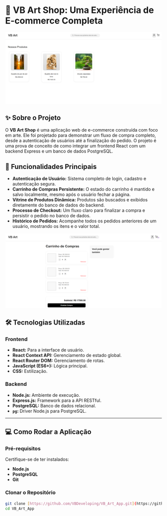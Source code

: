 # 🎨 VB Art Shop: Uma Experiência de E-commerce Completa

![VB Art Shop Home](/frontend/public/Captura%20Tela%20Home.png)

## ✨ Sobre o Projeto

O **VB Art Shop** é uma aplicação web de e-commerce construída com foco em arte. Ele foi projetado para demonstrar um fluxo de compra completo, desde a autenticação de usuários até a finalização do pedido. O projeto é uma prova de conceito de como integrar um frontend React com um backend Express e um banco de dados PostgreSQL.

## 🚀 Funcionalidades Principais

* **Autenticação de Usuário:** Sistema completo de login, cadastro e autenticação segura.
* **Carrinho de Compras Persistente:** O estado do carrinho é mantido e salvo localmente, mesmo após o usuário fechar a página.
* **Vitrine de Produtos Dinâmica:** Produtos são buscados e exibidos diretamente do banco de dados do backend.
* **Processo de Checkout:** Um fluxo claro para finalizar a compra e persistir o pedido no banco de dados.
* **Histórico de Pedidos:** Acompanhe todos os pedidos anteriores de um usuário, mostrando os itens e o valor total.

![VB Art Shop Cart](/frontend/public/Captura%20de%20tela%20%20Cart.png)

## 🛠️ Tecnologias Utilizadas

### Frontend
* **React:** Para a interface de usuário.
* **React Context API:** Gerenciamento de estado global.
* **React Router DOM:** Gerenciamento de rotas.
* **JavaScript (ES6+):** Lógica principal.
* **CSS:** Estilização.

### Backend
* **Node.js:** Ambiente de execução.
* **Express.js:** Framework para a API RESTful.
* **PostgreSQL:** Banco de dados relacional.
* **`pg`:** Driver Node.js para PostgreSQL.

---

## 💻 Como Rodar a Aplicação

### Pré-requisitos
Certifique-se de ter instalados:
- **Node.js** 
- **PostgreSQL** 
- **Git**

### Clonar o Repositório

```bash
git clone [https://github.com/VBDeveloping/VB_Art_App.git](https://github.com/VBDeveloping/VB_Art_App.git)
cd VB_Art_App